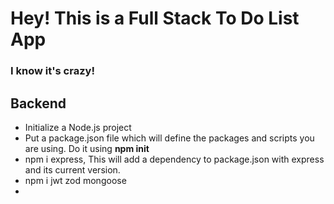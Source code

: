# Hey! This is a Full Stack To Do List App

### I know it's crazy!

## Backend
- Initialize a Node.js project
- Put a package.json file which will define the packages and scripts you are using. Do it using **npm init**
- npm i express, This will add a dependency to package.json with express and its current version.
- npm i jwt zod mongoose
-     